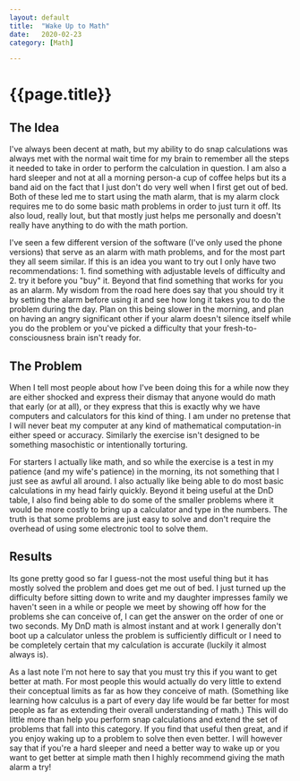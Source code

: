 ```yaml
---
layout: default
title:  "Wake Up to Math"
date:   2020-02-23
category: [Math]

---
```


# {{page.title}}

## The Idea

I've always been decent at math, but my ability to do snap calculations was always met with the normal wait time for my brain to remember all the steps it needed to take in order to perform the calculation in question. I am also a hard sleeper and not at all a morning person-a cup of coffee helps but its a band aid on the fact that I just don't do very well when I first get out of bed. Both of these led me to start using the math alarm, that is my alarm clock requires me to do some basic math problems in order to just turn it off. Its also loud, really lout, but that mostly just helps me personally and doesn't really have anything to do with the math portion.

I've seen a few different version of the software (I've only used the phone versions) that serve as an alarm with math problems, and for the most part they all seem similar. If this is an idea you want to try out I only have two recommendations: 1. find something with adjustable levels of difficulty and 2. try it before you "buy" it. Beyond that find something that works for you as an alarm. My wisdom from the road here does say that you should try it by setting the alarm before using it and see how long it takes you to do the problem during the day. Plan on this being slower in the morning, and plan on having an angry significant other if your alarm doesn't silence itself while you do the problem or you've picked a difficulty that your fresh-to-consciousness brain isn't ready for.

## The Problem

When I tell most people about how I've been doing this for a while now they are either shocked and express their dismay that anyone would do math that early (or at all), or they express that this is exactly why we have computers and calculators for this kind of thing. I am under no pretense that I will never beat my computer at any kind of mathematical computation-in either speed or accuracy. Similarly the exercise isn't designed to be something masochistic or intentionally torturing.

For starters I actually like math, and so while the exercise is a test in my patience (and my wife's patience) in the morning, its not something that I just see as awful all around. I also actually like being able to do most basic calculations in my head fairly quickly. Beyond it being useful at the DnD table, I also find being able to do some of the smaller problems where it would be more costly to bring up a calculator and type in the numbers. The truth is that some problems are just easy to solve and don't require the overhead of using some electronic tool to solve them.

## Results

Its gone pretty good so far I guess-not the most useful thing but it has mostly solved the problem and does get me out of bed. I just turned up the difficulty before sitting down to write and my daughter impresses family we haven't seen in a while or people we meet by showing off how for the problems she can conceive of, I can get the answer on the order of one or two seconds. My DnD math is almost instant and at work I generally don't boot up a calculator unless the problem is sufficiently difficult or I need to be completely certain that my calculation is accurate (luckily it almost always is).

As a last note I'm not here to say that you must try this if you want to get better at math. For most people this would actually do very little to extend their conceptual limits as far as how they conceive of math. (Something like learning how calculus is a part of every day life would be far better for most people as far as extending their overall understanding of math.) This will do little more than help you perform snap calculations and extend the set of problems that fall into this category. If you find that useful then great, and if you enjoy waking up to a problem to solve then even better. I will however say that if you're a hard sleeper and need a better way to wake up or you want to get better at simple math then I highly recommend giving the math alarm a try!